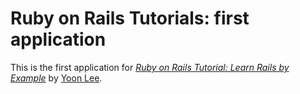 # Ruby on Rails Tutorials: first application

This is the first application for [*Ruby on Rails Tutorial: Learn Rails by Example*](http://kiwishare.com) by [Yoon Lee](http://kiwishare.com/).
